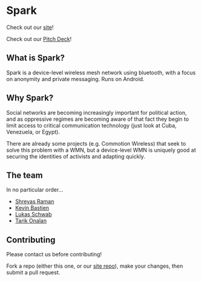 Spark
=====

Check out our [site](sparkchat.us)!

Check out our [Pitch Deck](https://docs.google.com/presentation/d/1N7W1lldDNW1C8wXZ_64RhHlbAhBfciePbSvXoRoadhE/edit?usp=sharing)!

## What is Spark?

Spark is a device-level wireless mesh network using bluetooth, with a focus on anonymity and private messaging. Runs on Android.

## Why Spark?

Social networks are becoming increasingly important for political action, and as oppressive regimes are becoming aware of that fact they begin to limit access to critical communication technology (just look at Cuba, Venezuela, or Egypt).

There are already some projects (e.g. Commotion Wireless) that seek to solve this problem with a WMN, but a device-level WMN is uniquely good at securing the identities of activists and adapting quickly.

## The team

In no particular order...

+ [Shreyas Raman](github.com/anubiann00b)
+ [Kevin Bastien](github.com/kbastien)
+ [Lukas Schwab](github.com/lukasschwab)
+ [Tarik Onalan](github.com/QuantumPhi)

## Contributing

Please contact us before contributing!

Fork a repo (either this one, or our [site repo](github.com/lukasschwab/spark-site)), make your changes, then submit a pull request.
